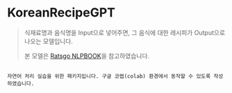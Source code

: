 # KoreanRecipeGPT

> 식재료명과 음식명을 Input으로 넣어주면, 그 음식에 대한 레시피가 Output으로 나오는 모델입니다.
> 
> 본 모델은 [Ratsgo NLPBOOK](https://ratsgo.github.io/nlpbook/docs/generation/inference1/)을 참고하였습니다.


```ratsnlp를 활용하여 

자연어 처리 실습을 위한 패키지입니다. 구글 코랩(colab) 환경에서 동작할 수 있도록 작성하였습니다.
